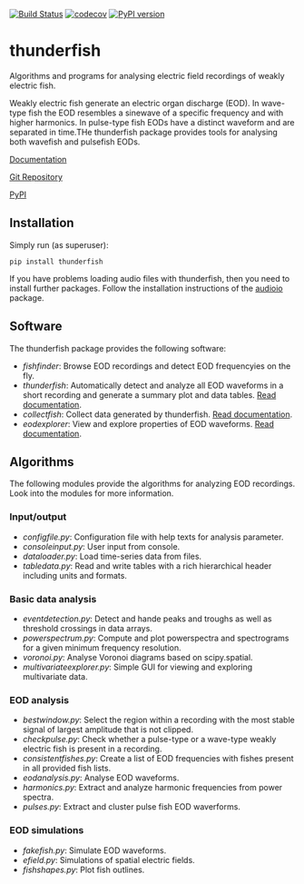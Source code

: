 [![Build Status](https://travis-ci.org/bendalab/thunderfish.svg?branch=master)](https://travis-ci.org/bendalab/thunderfish)
[![codecov](https://codecov.io/gh/bendalab/thunderfish/branch/master/graph/badge.svg)](https://codecov.io/gh/bendalab/thunderfish)
[![PyPI version](https://badge.fury.io/py/thunderfish.svg)](https://badge.fury.io/py/thunderfish)

# thunderfish

Algorithms and programs for analysing electric field recordings of
weakly electric fish.

Weakly electric fish generate an electric organ discharge (EOD).  In
wave-type fish the EOD resembles a sinewave of a specific frequency
and with higher harmonics. In pulse-type fish EODs have a distinct
waveform and are separated in time.THe thunderfish package provides
tools for analysing both wavefish and pulsefish EODs.

[Documentation](https://bendalab.github.io/thunderfish)

[Git Repository](https://github.com/bendalab/thunderfish)

[PyPI](https://pypi.org/project/thunderfish)


## Installation

Simply run (as superuser):
```
pip install thunderfish
```

If you have problems loading audio files with thunderfish, then you
need to install further packages. Follow the installation instructions
of the [audioio](https://bendalab.github.io/audioio/) package.


## Software

The thunderfish package provides the following software:

- *fishfinder*: Browse EOD recordings and detect EOD frequencyies on the fly.
- *thunderfish*: Automatically detect and analyze all EOD waveforms in a short recording and generate a summary plot and data tables. [Read documentation](doc/thunderfish.md).
- *collectfish*: Collect data generated by thunderfish. [Read documentation](doc/collectfish.md).
- *eodexplorer*: View and explore properties of EOD waveforms. [Read documentation](doc/eodexplorer.md).


## Algorithms

The following modules provide the algorithms for analyzing EOD recordings.
Look into the modules for more information.

### Input/output

- *configfile.py*: Configuration file with help texts for analysis parameter.
- *consoleinput.py*: User input from console.
- *dataloader.py*: Load time-series data from files.
- *tabledata.py*: Read and write tables with a rich hierarchical header including units and formats.

### Basic data analysis

- *eventdetection.py*: Detect and hande peaks and troughs as well as threshold crossings in data arrays.
- *powerspectrum.py*: Compute and plot powerspectra and spectrograms for a given minimum frequency resolution.
- *voronoi.py*: Analyse Voronoi diagrams based on scipy.spatial.
- *multivariateexplorer.py*: Simple GUI for viewing and exploring multivariate data.

### EOD analysis

- *bestwindow.py*: Select the region within a recording with the most stable signal of largest amplitude that is not clipped.
- *checkpulse.py*: Check whether a pulse-type or a wave-type weakly electric fish is present in a recording.
- *consistentfishes.py*: Create a list of EOD frequencies with fishes present in all provided fish lists.
- *eodanalysis.py*: Analyse EOD waveforms.
- *harmonics.py*: Extract and analyze harmonic frequencies from power spectra.
- *pulses.py*: Extract and cluster pulse fish EOD waverforms.

### EOD simulations
- *fakefish.py*: Simulate EOD waveforms.
- *efield.py*: Simulations of spatial electric fields.
- *fishshapes.py*: Plot fish outlines.




